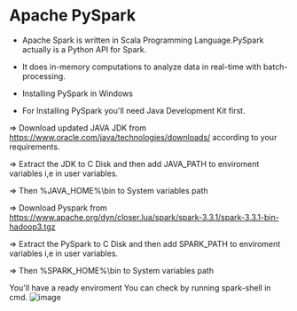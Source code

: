 # Apache PySpark

- Apache Spark is written in Scala Programming Language.PySpark actually is a Python API for Spark.
- It does in-memory computations to analyze data in real-time with batch-processing.



- Installing PySpark in Windows
- For Installing PySpark you'll need Java Development Kit first.
 
=> Download updated JAVA JDK from https://www.oracle.com/java/technologies/downloads/ according to your requirements.

=> Extract the JDK to C Disk and then add JAVA_PATH to enviroment variables i,e in user variables.

=> Then %JAVA_HOME%\bin to System variables path

=> Download Pyspark from https://www.apache.org/dyn/closer.lua/spark/spark-3.3.1/spark-3.3.1-bin-hadoop3.tgz


=> Extract the PySpark to C Disk and then add SPARK_PATH to enviroment variables i,e in user variables.


=> Then %SPARK_HOME%\bin to System variables path

You'll have a ready enviroment You can check by running spark-shell in cmd.
![image](https://user-images.githubusercontent.com/47116254/209581244-9dba3d45-941f-4bf2-810d-798f9cff3272.png)
